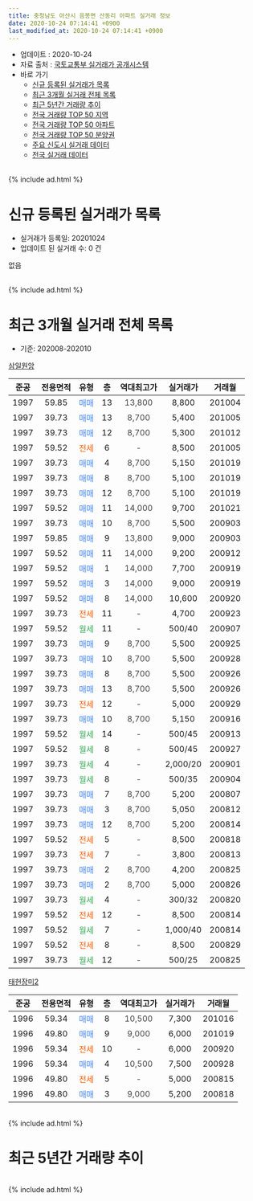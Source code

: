 ```yaml
---
title: 충청남도 아산시 음봉면 산동리 아파트 실거래 정보
date: 2020-10-24 07:14:41 +0900
last_modified_at: 2020-10-24 07:14:41 +0900
---
```


* 업데이트 : 2020-10-24
* 자료 출처 : [국토교통부 실거래가 공개시스템](http://rt.molit.go.kr)
* 바로 가기
    * [신규 등록된 실거래가 목록](#신규-등록된-실거래가-목록)
    * [최근 3개월 실거래 전체 목록](#최근-3개월-실거래-전체-목록)
    * [최근 5년간 거래량 추이](#최근-5년간-거래량-추이)
    * [전국 거래량 TOP 50 지역](https://inasie.github.io/apt-trade-info/최근-3개월-전국에서-가장-거래가-많이-발생한-지역)
    * [전국 거래량 TOP 50 아파트](https://inasie.github.io/apt-trade-info/최근-3개월-전국에서-가장-거래가-많이-발생한-아파트)
    * [전국 거래량 TOP 50 분양권](https://inasie.github.io/apt-trade-info/최근-3개월-전국에서-가장-거래가-많이-발생한-분양권)
    * [주요 신도시 실거래 데이터](https://inasie.github.io/apt-trade-info/주요-신도시)
    * [전국 실거래 데이터](https://inasie.github.io/apt-trade-info/전국)
<br>
{% include ad.html %}
<br>

# 신규 등록된 실거래가 목록
* 실거래가 등록일: 20201024
* 업데이트 된 실거래 수: 0 건

없음

<br>
{% include ad.html %}
<br>

# 최근 3개월 실거래 전체 목록
* 기준: 202008-202010


[삼일원앙](https://search.naver.com/search.naver?query=%EC%B6%A9%EC%B2%AD%EB%82%A8%EB%8F%84+%EC%95%84%EC%82%B0%EC%8B%9C+%EC%9D%8C%EB%B4%89%EB%A9%B4+%EC%82%B0%EB%8F%99%EB%A6%AC+%EC%82%BC%EC%9D%BC%EC%9B%90%EC%95%99)

|준공|전용면적|유형|층|역대최고가|실거래가|거래월|
|:---:|:---:|:---:|:---:|:---:|:---:|:---:|
|1997|59.85|<span style="color:#4285f3">매매</span>|13|<span style="color:#444444">13,800</span>|8,800|201004|
|1997|39.73|<span style="color:#4285f3">매매</span>|13|<span style="color:#444444">8,700</span>|5,400|201005|
|1997|39.73|<span style="color:#4285f3">매매</span>|12|<span style="color:#444444">8,700</span>|5,300|201012|
|1997|59.52|<span style="color:#ff5a00">전세</span>|6|<span style="color:#444444">-</span>|8,500|201005|
|1997|39.73|<span style="color:#4285f3">매매</span>|4|<span style="color:#444444">8,700</span>|5,150|201019|
|1997|39.73|<span style="color:#4285f3">매매</span>|8|<span style="color:#444444">8,700</span>|5,100|201019|
|1997|39.73|<span style="color:#4285f3">매매</span>|12|<span style="color:#444444">8,700</span>|5,100|201019|
|1997|59.52|<span style="color:#4285f3">매매</span>|11|<span style="color:#444444">14,000</span>|9,700|201021|
|1997|39.73|<span style="color:#4285f3">매매</span>|10|<span style="color:#444444">8,700</span>|5,500|200903|
|1997|59.85|<span style="color:#4285f3">매매</span>|9|<span style="color:#444444">13,800</span>|9,000|200903|
|1997|59.52|<span style="color:#4285f3">매매</span>|11|<span style="color:#444444">14,000</span>|9,200|200912|
|1997|59.52|<span style="color:#4285f3">매매</span>|1|<span style="color:#444444">14,000</span>|7,700|200919|
|1997|59.52|<span style="color:#4285f3">매매</span>|3|<span style="color:#444444">14,000</span>|9,000|200919|
|1997|59.52|<span style="color:#4285f3">매매</span>|8|<span style="color:#444444">14,000</span>|10,600|200920|
|1997|39.73|<span style="color:#ff5a00">전세</span>|11|<span style="color:#444444">-</span>|4,700|200923|
|1997|59.52|<span style="color:#34a853">월세</span>|11|<span style="color:#444444">-</span>|500/40|200907|
|1997|39.73|<span style="color:#4285f3">매매</span>|9|<span style="color:#444444">8,700</span>|5,500|200925|
|1997|39.73|<span style="color:#4285f3">매매</span>|10|<span style="color:#444444">8,700</span>|5,500|200928|
|1997|39.73|<span style="color:#4285f3">매매</span>|8|<span style="color:#444444">8,700</span>|5,500|200926|
|1997|39.73|<span style="color:#4285f3">매매</span>|13|<span style="color:#444444">8,700</span>|5,500|200926|
|1997|39.73|<span style="color:#ff5a00">전세</span>|12|<span style="color:#444444">-</span>|5,000|200929|
|1997|39.73|<span style="color:#4285f3">매매</span>|10|<span style="color:#444444">8,700</span>|5,150|200916|
|1997|59.52|<span style="color:#34a853">월세</span>|14|<span style="color:#444444">-</span>|500/45|200913|
|1997|59.52|<span style="color:#34a853">월세</span>|8|<span style="color:#444444">-</span>|500/45|200927|
|1997|39.73|<span style="color:#34a853">월세</span>|4|<span style="color:#444444">-</span>|2,000/20|200901|
|1997|39.73|<span style="color:#34a853">월세</span>|8|<span style="color:#444444">-</span>|500/35|200904|
|1997|39.73|<span style="color:#4285f3">매매</span>|7|<span style="color:#444444">8,700</span>|5,200|200807|
|1997|39.73|<span style="color:#4285f3">매매</span>|3|<span style="color:#444444">8,700</span>|5,050|200812|
|1997|39.73|<span style="color:#4285f3">매매</span>|12|<span style="color:#444444">8,700</span>|5,200|200814|
|1997|59.52|<span style="color:#ff5a00">전세</span>|5|<span style="color:#444444">-</span>|8,500|200818|
|1997|39.73|<span style="color:#ff5a00">전세</span>|7|<span style="color:#444444">-</span>|3,800|200813|
|1997|39.73|<span style="color:#4285f3">매매</span>|2|<span style="color:#444444">8,700</span>|4,200|200825|
|1997|39.73|<span style="color:#4285f3">매매</span>|2|<span style="color:#444444">8,700</span>|5,000|200826|
|1997|39.73|<span style="color:#34a853">월세</span>|4|<span style="color:#444444">-</span>|300/32|200820|
|1997|59.52|<span style="color:#ff5a00">전세</span>|12|<span style="color:#444444">-</span>|8,500|200814|
|1997|59.52|<span style="color:#34a853">월세</span>|7|<span style="color:#444444">-</span>|1,000/40|200814|
|1997|59.52|<span style="color:#ff5a00">전세</span>|8|<span style="color:#444444">-</span>|8,500|200829|
|1997|39.73|<span style="color:#34a853">월세</span>|12|<span style="color:#444444">-</span>|500/25|200825|

[태헌장미2](https://search.naver.com/search.naver?query=%EC%B6%A9%EC%B2%AD%EB%82%A8%EB%8F%84+%EC%95%84%EC%82%B0%EC%8B%9C+%EC%9D%8C%EB%B4%89%EB%A9%B4+%EC%82%B0%EB%8F%99%EB%A6%AC+%ED%83%9C%ED%97%8C%EC%9E%A5%EB%AF%B82)

|준공|전용면적|유형|층|역대최고가|실거래가|거래월|
|:---:|:---:|:---:|:---:|:---:|:---:|:---:|
|1996|59.34|<span style="color:#4285f3">매매</span>|8|<span style="color:#444444">10,500</span>|7,300|201016|
|1996|49.80|<span style="color:#4285f3">매매</span>|9|<span style="color:#444444">9,000</span>|6,000|201019|
|1996|59.34|<span style="color:#ff5a00">전세</span>|10|<span style="color:#444444">-</span>|6,000|200920|
|1996|59.34|<span style="color:#4285f3">매매</span>|4|<span style="color:#444444">10,500</span>|7,500|200928|
|1996|49.80|<span style="color:#ff5a00">전세</span>|5|<span style="color:#444444">-</span>|5,000|200815|
|1996|49.80|<span style="color:#4285f3">매매</span>|3|<span style="color:#444444">9,000</span>|5,200|200818|


<br>
{% include ad.html %}
<br>

# 최근 5년간 거래량 추이


<div style="width:100%;">
    <canvas id="deal_progress" height="200"></canvas>
</div>

<script>
new Chart(document.getElementById("deal_progress"), {
    type: 'line',
    data: {
        labels: ['201510','201511','201512','201601','201602','201603','201604','201605','201606','201607','201608','201609','201610','201611','201612','201701','201702','201703','201704','201705','201706','201707','201708','201709','201710','201711','201712','201801','201802','201803','201804','201805','201806','201807','201808','201809','201810','201811','201812','201901','201902','201903','201904','201905','201906','201907','201908','201909','201910','201911','201912','202001','202002','202003','202004','202005','202006','202007','202008','202009','202010'],
        datasets: [{
            label: '매매',
            pointRadius: 1,
            data: [17, 7, 12, 10, 7, 8, 18, 5, 9, 10, 18, 12, 9, 8, 13, 5, 7, 12, 11, 9, 35, 29, 8, 7, 6, 11, 9, 7, 9, 14, 8, 4, 4, 6, 8, 4, 3, 14, 3, 8, 10, 6, 6, 10, 13, 12, 10, 9, 21, 16, 31, 15, 5, 11, 15, 15, 10, 19, 6, 12, 9],
            borderColor: "rgba(255, 201, 14, 1)",
            backgroundColor: "rgba(255, 201, 14, 0.5)",
            fill: false,
            lineTension: 0
        },{
            label: '전월세',
            pointRadius: 1,
            data: [14, 6, 19, 14, 23, 12, 9, 18, 15, 15, 12, 11, 15, 6, 7, 11, 13, 8, 8, 9, 9, 9, 15, 9, 3, 5, 7, 6, 6, 10, 6, 6, 8, 5, 7, 4, 8, 9, 6, 12, 12, 7, 8, 11, 10, 12, 22, 12, 11, 11, 18, 13, 12, 8, 14, 15, 5, 11, 8, 8, 1],
            borderColor: "rgba(0, 141, 185, 1)",
            backgroundColor: "rgba(0, 141, 185, 0.5)",
            fill: false,
            lineTension: 0
        }
        ]
    },
    options: {
        responsive: true,
        title: {
            display: false
        },
        tooltips: {
            mode: 'index',
            intersect: false
        },
        hover: {
            mode: 'nearest',
            intersect: true
        },
        scales: {
            xAxes: [{
                display: true,
                scaleLabel: {
                    display: true,
                    labelString: '년/월'
                }
            }],
            yAxes: [{
                display: true,
                ticks: {
                    suggestedMin: 0,
                },
                scaleLabel: {
                    display: true,
                    labelString: '실거래 수'
                }
            }]
        }
    }
});

</script>


<br>
{% include ad.html %}
<br>

